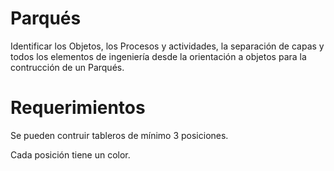 # Parqués
Identificar los Objetos, los Procesos y actividades, la separación de capas y todos los elementos de ingeniería desde la orientación a objetos para la contrucción de un Parqués.

# Requerimientos

Se pueden contruir tableros de mínimo 3 posiciones.

Cada posición tiene un color.


